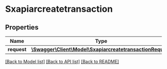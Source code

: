 # Sxapiarcreatetransaction

## Properties
Name | Type | Description | Notes
------------ | ------------- | ------------- | -------------
**request** | [**\Swagger\Client\Model\SxapiarcreatetransactionRequest**](SxapiarcreatetransactionRequest.md) |  | [optional] 

[[Back to Model list]](../README.md#documentation-for-models) [[Back to API list]](../README.md#documentation-for-api-endpoints) [[Back to README]](../README.md)


